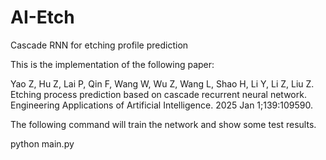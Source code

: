 # AI-Etch
Cascade RNN for etching profile prediction

This is the implementation of the following paper:

Yao Z, Hu Z, Lai P, Qin F, Wang W, Wu Z, Wang L, Shao H, Li Y, Li Z, Liu Z. Etching process prediction based on cascade recurrent neural network. Engineering Applications of Artificial Intelligence. 2025 Jan 1;139:109590.

The following command will train the network and show some test results.

python main.py
